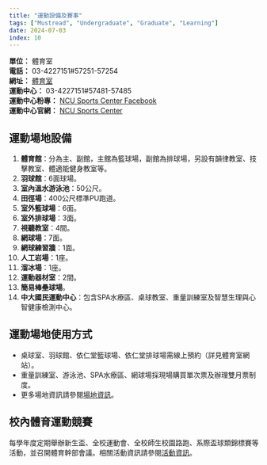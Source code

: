 ```yaml
---
title: "運動設備及賽事"
tags: ["Mustread", "Undergraduate", "Graduate", "Learning"]
date: 2024-07-03
index: 10
---
```


**單位：** 體育室  
**電話：** 03-4227151#57251-57254  
**網址：** [體育室](http://www.pe.ncu.edu.tw/ncupe/web/main/index)  
**運動中心：** 03-4227151#57481-57485  
**運動中心粉專：** [NCU Sports Center Facebook](https://www.facebook.com/NCUSportsCenter)  
**運動中心官網：** [NCU Sports Center](http://sportscenter.ncu.edu.tw/)

## 運動場地設備

1. **體育館**：分為主、副館，主館為籃球場，副館為排球場，另設有韻律教室、技擊教室、體適能健身教室等。
2. **羽球館**：6面球場。
3. **室內溫水游泳池**：50公尺。
4. **田徑場**：400公尺標準PU跑道。
5. **室外籃球場**：6面。
6. **室外排球場**：3面。
7. **視聽教室**：4間。
8. **網球場**：7面。
9. **網球練習牆**：1面。
10. **人工岩場**：1座。
11. **溜冰場**：1座。
12. **運動器材室**：2間。
13. **簡易棒壘球場**。
14. **中大國民運動中心**：包含SPA水療區、桌球教室、重量訓練室及智慧生理與心智健康檢測中心。

## 運動場地使用方式

- 桌球室、羽球館、依仁堂籃球場、依仁堂排球場需線上預約（詳見體育室網站）。
- 重量訓練室、游泳池、SPA水療區、網球場採現場購買單次票及辦理雙月票制度。
- 更多場地資訊請參閱[場地資訊](http://www.pe.ncu.edu.tw/ncupe/web/main/venue.php)。

## 校內體育運動競賽

每學年度定期舉辦新生盃、全校運動會、全校師生校園路跑、系際盃球類錦標賽等活動，並召開體育幹部會議。相關活動資訊請參閱[活動資訊](http://www.pe.ncu.edu.tw/ncupe/web/main/calender.php)。
